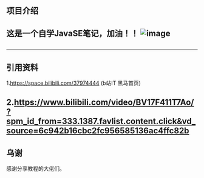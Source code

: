 项目介绍
---------------------------------------------------------------------------------------------------------------------------------------------------------------------------------------
这是一个自学JavaSE笔记，加油！！
![image](https://github.com/An53657/Program/blob/main/Pictures/Wallpaper/%E3%80%90%E5%93%B2%E9%A3%8E%E5%A3%81%E7%BA%B8%E3%80%91%E4%BA%8C%E6%AC%A1%E5%85%83-%E5%8A%A8%E6%BC%AB%E5%A5%B3%E5%AD%A9.png)
---------------------------------------------------------------------------------------------------------------------------------------------------------------------------------------
##  

---------------------------------------------------------------------------------------------------------------------------------------------------------------------------------------
## 引用资料
1.https://space.bilibili.com/37974444  (b站IT 黑马首页)

2.https://www.bilibili.com/video/BV17F411T7Ao/?spm_id_from=333.1387.favlist.content.click&vd_source=6c942b16cbc2fc956585136ac4ffc82b 
---------------------------------------------------------------------------------------------------------------------------------------------------------------------------------------
##  乌谢
感谢分享教程的大佬们。
